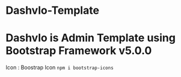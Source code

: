 # Dashvlo-Template

# Dashvlo is Admin Template using Bootstrap Framework v5.0.0

Icon : Boostrap Icon `npm i bootstrap-icons`
